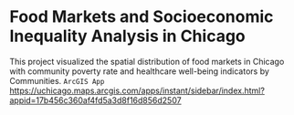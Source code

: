 # Food Markets and Socioeconomic Inequality Analysis in Chicago
This project visualized the spatial distribution of food markets in Chicago with community poverty rate and healthcare well-being indicators by Communities.
`ArcGIS App` https://uchicago.maps.arcgis.com/apps/instant/sidebar/index.html?appid=17b456c360af4fd5a3d8f16d856d2507
